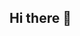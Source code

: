 ## Hi there 👋

<!--
🧑‍🎓 Studing Software Engineering at Bournemouth University.
🔭 I’m currently working on a Dungeons & Dragons Application with features like survival encounter generators, potion generators, and weapon generators.
🌱 I’m currently learning React, React Native, and Tailwind CSS.
💡 Aspiring to work in web / app development.
😄 Pronouns: he/him
-->
